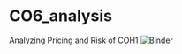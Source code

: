 # CO6_analysis
Analyzing Pricing and Risk of COH1 
[![Binder](https://mybinder.org/badge_logo.svg)](https://mybinder.org/v2/gh/rsaouma/CO6_analysis/master)
